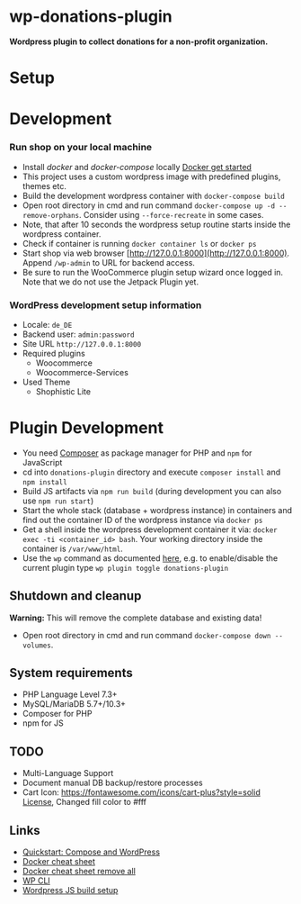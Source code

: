 # wp-donations-plugin

**Wordpress plugin to collect donations for a non-profit organization.**

# Setup

# Development

### Run shop on your local machine
* Install *docker* and *docker-compose* locally [Docker get started](https://www.docker.com/get-started)
* This project uses a custom wordpress image with predefined plugins, themes etc.
* Build the development wordpress container with `docker-compose build`
* Open root directory in cmd and run command `docker-compose up -d --remove-orphans`. Consider using `--force-recreate` in some cases.
* Note, that after 10 seconds the wordpress setup routine starts inside the wordpress container.
* Check if container is running `docker container ls` or `docker ps`
* Start shop via web browser [http://127.0.0.1:8000](http://127.0.0.1:8000). Append `/wp-admin` to URL for backend access.
* Be sure to run the WooCommerce plugin setup wizard once logged in. Note that we do not use the Jetpack Plugin yet.

### WordPress development setup information
* Locale: `de_DE`
* Backend user: `admin:password`
* Site URL `http://127.0.0.1:8000`
* Required plugins
    * Woocommerce
    * Woocommerce-Services
* Used Theme
    * Shophistic Lite

# Plugin Development
* You need [Composer](https://getcomposer.org) as package manager for PHP and `npm` for JavaScript
* cd into `donations-plugin` directory and execute `composer install` and `npm install`
* Build JS artifacts via `npm run build` (during development you can also use `npm run start`)
* Start the whole stack (database + wordpress instance) in containers and find out the container ID of the wordpress instance via `docker ps`
* Get a shell inside the wordpress development container it via: `docker exec -ti <container_id> bash`.
Your working directory inside the container is `/var/www/html`.
* Use the `wp` command as documented [here](https://wp-cli.org), 
e.g. to enable/disable the current plugin type `wp plugin toggle donations-plugin` 

## Shutdown and cleanup
**Warning:** This will remove the complete database and existing data!

* Open root directory in cmd and run command `docker-compose down --volumes`.
 
## System requirements
- PHP Language Level 7.3+
- MySQL/MariaDB 5.7+/10.3+
- Composer for PHP
- npm for JS

## TODO
- Multi-Language Support
- Document manual DB backup/restore processes
- Cart Icon: https://fontawesome.com/icons/cart-plus?style=solid [License](https://fontawesome.com/license), Changed fill color to #fff

## Links
* [Quickstart: Compose and WordPress](https://docs.docker.com/compose/wordpress)
* [Docker cheat sheet](https://www.docker.com/sites/default/files/d8/2019-09/docker-cheat-sheet.pdf)
* [Docker cheat sheet remove all](https://linuxize.com/post/how-to-remove-docker-images-containers-volumes-and-networks/)
* [WP CLI](https://wp-cli.org)
* [Wordpress JS build setup](https://developer.wordpress.org/block-editor/tutorials/javascript/js-build-setup/)